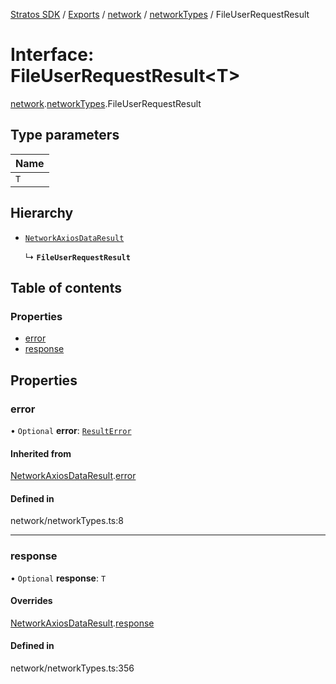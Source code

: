[Stratos SDK](../README.md) / [Exports](../modules.md) / [network](../modules/network.md) / [networkTypes](../modules/network.networkTypes.md) / FileUserRequestResult

# Interface: FileUserRequestResult\<T\>

[network](../modules/network.md).[networkTypes](../modules/network.networkTypes.md).FileUserRequestResult

## Type parameters

| Name |
| :------ |
| `T` |

## Hierarchy

- [`NetworkAxiosDataResult`](network.networkTypes.NetworkAxiosDataResult.md)

  ↳ **`FileUserRequestResult`**

## Table of contents

### Properties

- [error](network.networkTypes.FileUserRequestResult.md#error)
- [response](network.networkTypes.FileUserRequestResult.md#response)

## Properties

### error

• `Optional` **error**: [`ResultError`](network.networkTypes.ResultError.md)

#### Inherited from

[NetworkAxiosDataResult](network.networkTypes.NetworkAxiosDataResult.md).[error](network.networkTypes.NetworkAxiosDataResult.md#error)

#### Defined in

network/networkTypes.ts:8

___

### response

• `Optional` **response**: `T`

#### Overrides

[NetworkAxiosDataResult](network.networkTypes.NetworkAxiosDataResult.md).[response](network.networkTypes.NetworkAxiosDataResult.md#response)

#### Defined in

network/networkTypes.ts:356
